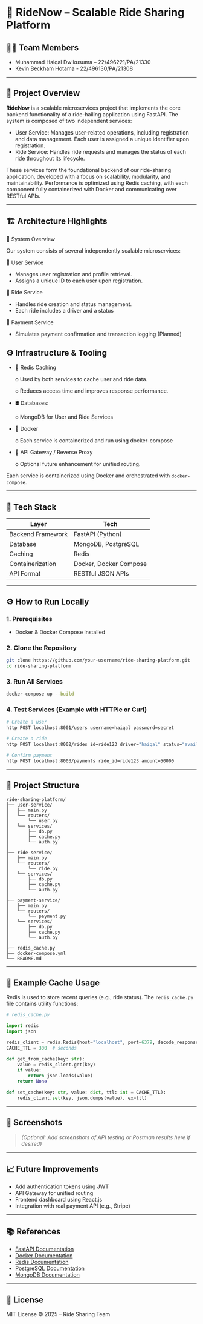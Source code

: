 # 🚗 RideNow – Scalable Ride Sharing Platform

## 🧑‍💻 Team Members
- Muhammad Haiqal Dwikusuma – 22/496221/PA/21330  
- Kevin Beckham Hotama - 22/496130/PA/21308

---

## 📘 Project Overview
**RideNow** is a scalable microservices project that implements the core backend functionality of a ride-hailing application using FastAPI. The system is composed of two independent services:
-	User Service: Manages user-related operations, including registration and data management. Each user is assigned a unique identifier upon registration. 
-	Ride Service: Handles ride requests and manages the status of each ride throughout its lifecycle.
  
These services form the foundational backend of our ride-sharing application, developed with a focus on scalability, modularity, and maintainability. Performance is optimized using Redis caching, with each component fully containerized with Docker and communicating over RESTful APIs. 

---

## 🏗️ Architecture Highlights

🧱 System Overview

Our system consists of several independently scalable microservices:

🧍 User Service
-	Manages user registration and profile retrieval.
-	Assigns a unique ID to each user upon registration.
  
🚕 Ride Service
-	Handles ride creation and status management.
-	Each ride includes a driver and a status
  
💸 Payment Service
-	Simulates payment confirmation and transaction logging (Planned) 

## ⚙️ Infrastructure & Tooling
-	🧠 Redis Caching
  
    o	Used by both services to cache user and ride data.
 	
    o	Reduces access time and improves response performance.
  
-	🛢️ Databases:
  
    o	MongoDB for User and Ride Services
-	🐳 Docker
  
    o	Each service is containerized and run using docker-compose
-	🔀 API Gateway / Reverse Proxy
  
    o	Optional future enhancement for unified routing.


Each service is containerized using Docker and orchestrated with `docker-compose`.

---

## 🔧 Tech Stack

| Layer             | Tech                     |
|------------------|--------------------------|
| Backend Framework| FastAPI (Python)         |
| Database         | MongoDB, PostgreSQL      |
| Caching          | Redis                    |
| Containerization | Docker, Docker Compose   |
| API Format       | RESTful JSON APIs        |

---

## ⚙️ How to Run Locally

### 1. Prerequisites

- Docker & Docker Compose installed

### 2. Clone the Repository

```bash
git clone https://github.com/your-username/ride-sharing-platform.git
cd ride-sharing-platform
```

### 3. Run All Services

```bash
docker-compose up --build
```

### 4. Test Services (Example with HTTPie or Curl)

```bash
# Create a user
http POST localhost:8001/users username=haiqal password=secret

# Create a ride
http POST localhost:8002/rides id=ride123 driver="haiqal" status="available"

# Confirm payment
http POST localhost:8003/payments ride_id=ride123 amount=50000
```

---

## 📁 Project Structure

```
ride-sharing-platform/
├── user-service/
│   ├── main.py
│   └── routers/
│       └── user.py
│   └── services/
│       ├── db.py
│       ├── cache.py
│       └── auth.py
│
├── ride-service/
│   ├── main.py
│   └── routers/
│       └── ride.py
│   └── services/
│       ├── db.py
│       ├── cache.py
│       └── auth.py
│
├── payment-service/
│   ├── main.py
│   └── routers/
│       └── payment.py
│   └── services/
│       ├── db.py
│       ├── cache.py
│       └── auth.py
│
├── redis_cache.py
├── docker-compose.yml
└── README.md
```

---

## 🧪 Example Cache Usage

Redis is used to store recent queries (e.g., ride status). The `redis_cache.py` file contains utility functions:

```python
# redis_cache.py

import redis
import json

redis_client = redis.Redis(host="localhost", port=6379, decode_responses=True)
CACHE_TTL = 300  # seconds

def get_from_cache(key: str):
    value = redis_client.get(key)
    if value:
        return json.loads(value)
    return None

def set_cache(key: str, value: dict, ttl: int = CACHE_TTL):
    redis_client.set(key, json.dumps(value), ex=ttl)
```

---

## 📸 Screenshots

> _(Optional: Add screenshots of API testing or Postman results here if desired)_

---

## 📈 Future Improvements

- Add authentication tokens using JWT
- API Gateway for unified routing
- Frontend dashboard using React.js
- Integration with real payment API (e.g., Stripe)

---

## 📚 References

- [FastAPI Documentation](https://fastapi.tiangolo.com/)
- [Docker Documentation](https://docs.docker.com/)
- [Redis Documentation](https://redis.io/)
- [PostgreSQL Documentation](https://www.postgresql.org/)
- [MongoDB Documentation](https://www.mongodb.com/docs/)

---

## 📝 License

MIT License © 2025 – Ride Sharing Team
